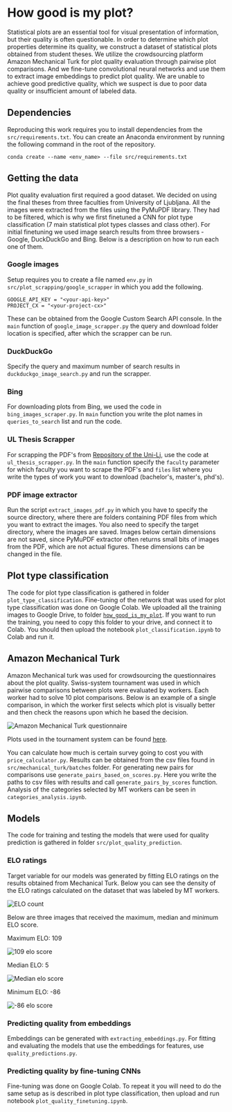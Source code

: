 # How good is my plot? #

Statistical plots are an essential tool for visual presentation of information, but their quality is often questionable. In order to determine which plot properties determine its quality, we construct a dataset of statistical plots obtained from student theses. We utilize the crowdsourcing platform Amazon Mechanical Turk for plot quality evaluation through pairwise plot comparisons. And we fine-tune convolutional neural networks and use them to extract image embeddings to predict plot quality. We are unable to achieve good predictive quality, which we suspect is due to poor data quality or insufficient amount of labeled data.

## Dependencies
Reproducing this work requires you to install dependencies from the `src/requirements.txt`. 
You can create an Anaconda environment by running the following command in the root of the repository.
```
conda create --name <env_name> --file src/requirements.txt
```

## Getting the data
Plot quality evaluation first required a good dataset. We decided on using the final theses from three faculties 
from University of Ljubljana. All the images were extracted from the files using the PyMuPDF library. They had 
to be filtered, which is why we first finetuned a CNN for plot type classification (7 main statistical plot types classes and class other).
For initial finetuning we used image search results from three browsers - Google, DuckDuckGo and Bing. Below is a description on how to run each one of them.


### Google images
Setup requires you to create a file named `env.py` in `src/plot_scrapping/google_scrapper` in which you add the following.
```
GOOGLE_API_KEY = "<your-api-key>"
PROJECT_CX = "<your-project-cx>"
```
These can be obtained from the Google Custom Search API console. In the `main` function of `google_image_scrapper.py` 
the query and download folder location is specified, after which the scrapper can be run.

### DuckDuckGo
Specify the query and maximum number of search results in `duckduckgo_image_search.py` and run the scrapper.

### Bing
For downloading plots from Bing, we used the code in ```bing_images_scraper.py```. In ```main``` function you write the plot names in ```queries_to_search``` list and run the code.

### UL Thesis Scrapper
For scrapping the PDF's from [Repository of the Uni-Lj](https://repozitorij.uni-lj.si), use the code at ```ul_thesis_scrapper.py```. In the ```main``` function specify the ```faculty``` parameter for which faculty you want to scrape the PDF's and ```files``` list where you write the types of work you want to download (bachelor's, master's, phd's). 

### PDF image extractor
Run the script `extract_images_pdf.py` in which you have to specify the source directory, where there are folders containing PDF files 
from which you want to extract the images. You also need to specify the target directory, where the images are saved. Images below 
certain dimensions are not saved, since PyMuPDF extractor often returns small bits of images from the PDF, which are not actual figures. 
These dimensions can be changed in the file.

## Plot type classification
The code for plot type classification is gathered in folder ```plot_type_classification```.
Fine-tuning of the network that was used for plot type classification was done on Google Colab. We uploaded all the 
training images to Google Drive, to folder [```how_good_is_my_plot```](https://drive.google.com/drive/u/6/folders/1o9M7LNnwLZyOqnAfHzJeDKrS3x8PIXO1). 
If you want to run the training, you need to copy this folder to your drive, and connect it to Colab.
You should then upload the notebook ```plot_classification.ipynb``` to Colab and run it. 


## Amazon Mechanical Turk

Amazon Mechanical turk was used for crowdsourcing the questionnaires about the plot quality.
Swiss-system tournament was used in which pairwise comparisons between plots were evaluated by workers.
Each worker had to solve 10 plot comparisons. Below is an example of a single comparison, in which the worker 
first selects which plot is visually better and then check the reasons upon which he based the decision.

![Amazon Mechanical Turk questionnaire](https://github.com/AndrejHafner/how-good-is-my-plot/blob/develop/src/figures/questionnaire.png)

Plots used in the tournament system can be found [here](https://drive.google.com/drive/u/6/folders/1o9M7LNnwLZyOqnAfHzJeDKrS3x8PIXO1).


You can calculate how much is certain survey going to cost you with ```price_calculator.py```.
Results can be obtained from the csv files found in ```src/mechanical_turk/batches``` folder.
For generating new pairs for comparisons use ```generate_pairs_based_on_scores.py```. Here you write the paths to csv files with results and call ```generate_pairs_by_scores``` function.
Analysis of the categories selected by MT workers can be seen in ```categories_analysis.ipynb```.


## Models
The code for training and testing the models that were used for quality prediction is gathered in folder ```src/plot_quality_prediction```.

### ELO ratings
Target variable for our models was generated by fitting ELO ratings on the results obtained from Mechanical Turk.
Below you can see the density of the ELO ratings calculated on the dataset that was labeled by MT workers.

![ELO count](https://github.com/AndrejHafner/how-good-is-my-plot/blob/develop/src/figures/elo_count.png)

Below are three images that received the maximum, median and minimum ELO score.

Maximum ELO: 109

![109 elo score](https://github.com/AndrejHafner/how-good-is-my-plot/blob/develop/src/figures/9points.jpeg)

Median ELO: 5

![Median elo score](https://github.com/AndrejHafner/how-good-is-my-plot/blob/develop/src/figures/median_elo.jpeg)

Minimum ELO: -86

![-86 elo score](https://github.com/AndrejHafner/how-good-is-my-plot/blob/develop/src/figures/0points.jpeg)


### Predicting quality from embeddings
Embeddings can be generated with ```extracting_embeddings.py```. 
For fitting and evaluating the models that use the embeddings for features, use ```quality_predictions.py```.

### Predicting quality by fine-tuning CNNs
Fine-tuning was done on Google Colab. To repeat it you will need to do the same setup as is described in plot type 
classification, then upload and run notebook ```plot_quality_finetuning.ipynb```.
